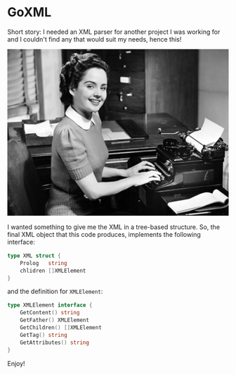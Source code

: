 # GoXML
Short story: I needed an XML parser for another project I was working for and I couldn't find any that
would suit my needs, hence this!

![](assets/image.jpg)

I wanted something to give me the XML in a tree-based structure. So, the final XML object that this
code produces, implements the following interface:

```go
type XML struct {
    Prolog   string
    chlidren []XMLElement
}
```

and the definition for `XMLElement`:
```go
type XMLElement interface {
    GetContent() string
    GetFather() XMLElement
    GetChildren() []XMLElement
    GetTag() string
    GetAttributes() string
}
```

Enjoy!
